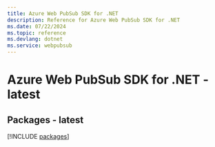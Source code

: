 ```yaml
---
title: Azure Web PubSub SDK for .NET
description: Reference for Azure Web PubSub SDK for .NET
ms.date: 07/22/2024
ms.topic: reference
ms.devlang: dotnet
ms.service: webpubsub
---
```

# Azure Web PubSub SDK for .NET - latest
## Packages - latest
[!INCLUDE [packages](web-pubsub-index.md)]